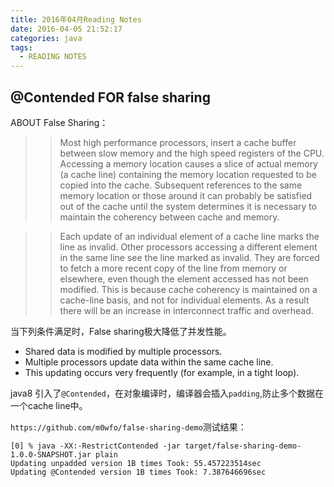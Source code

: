```yaml
---
title: 2016年04月Reading Notes
date: 2016-04-05 21:52:17
categories: java
tags:
  - READING NOTES
---
```

	
## <a name="false-sharing">@Contended FOR false sharing</a>

ABOUT False Sharing：

>>Most high performance processors, insert a cache buffer between slow memory and the high speed registers of the CPU. Accessing a memory location causes a slice of actual memory (a cache line) containing the memory location requested to be copied into the cache. Subsequent references to the same memory location or those around it can probably be satisfied out of the cache until the system determines it is necessary to maintain the coherency between cache and memory.


>>Each update of an individual element of a cache line marks the line as invalid. Other processors accessing a different element in the same line see the line marked as invalid. They are forced to fetch a more recent copy of the line from memory or elsewhere, even though the element accessed has not been modified. This is because cache coherency is maintained on a cache-line basis, and not for individual elements. As a result there will be an increase in interconnect traffic and overhead.

当下列条件满足时，False sharing极大降低了并发性能。

* Shared data is modified by multiple processors.
* Multiple processors update data within the same cache line.
* This updating occurs very frequently (for example, in a tight loop).

java8 引入了`@Contended`，在对象编译时，编译器会插入`padding`,防止多个数据在一个cache line中。


`https://github.com/m0wfo/false-sharing-demo`测试结果：

	[0] % java -XX:-RestrictContended -jar target/false-sharing-demo-1.0.0-SNAPSHOT.jar plain
	Updating unpadded version 1B times Took: 55.457223514sec
	Updating @Contended version 1B times Took: 7.387646696sec